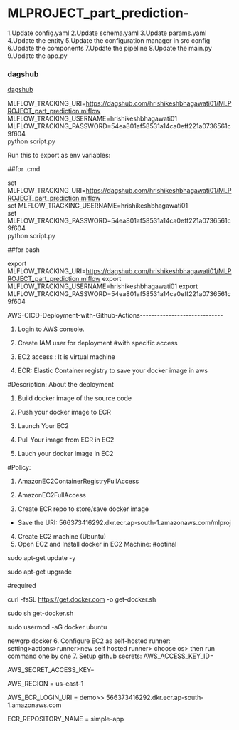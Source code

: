 # MLPROJECT_part_prediction-

1.Update config.yaml
2.Update schema.yaml
3.Update params.yaml
4.Update the entity
5.Update the configuration manager in src config
6.Update the components
7.Update the pipeline
8.Update the main.py
9.Update the app.py


### dagshub
[dagshub](https://dagshub.com/)

MLFLOW_TRACKING_URI=https://dagshub.com/hrishikeshbhagawati01/MLPROJECT_part_prediction.mlflow \
MLFLOW_TRACKING_USERNAME=hrishikeshbhagawati01 \
MLFLOW_TRACKING_PASSWORD=54ea801af58531a14ca0eff221a0736561c9f604 \
python script.py

Run this to export as env variables:

##for .cmd

set MLFLOW_TRACKING_URI=https://dagshub.com/hrishikeshbhagawati01/MLPROJECT_part_prediction.mlflow \
set MLFLOW_TRACKING_USERNAME=hrishikeshbhagawati01 \
set MLFLOW_TRACKING_PASSWORD=54ea801af58531a14ca0eff221a0736561c9f604 \
python script.py

##for bash

export MLFLOW_TRACKING_URI=https://dagshub.com/hrishikeshbhagawati01/MLPROJECT_part_prediction.mlflow
export MLFLOW_TRACKING_USERNAME=hrishikeshbhagawati01 
export MLFLOW_TRACKING_PASSWORD=54ea801af58531a14ca0eff221a0736561c9f604


AWS-CICD-Deployment-with-Github-Actions-----------------------------
1. Login to AWS console.
2. Create IAM user for deployment
#with specific access

1. EC2 access : It is virtual machine

2. ECR: Elastic Container registry to save your docker image in aws


#Description: About the deployment

1. Build docker image of the source code

2. Push your docker image to ECR

3. Launch Your EC2 

4. Pull Your image from ECR in EC2

5. Lauch your docker image in EC2

#Policy:

1. AmazonEC2ContainerRegistryFullAccess

2. AmazonEC2FullAccess
3. Create ECR repo to store/save docker image
- Save the URI: 566373416292.dkr.ecr.ap-south-1.amazonaws.com/mlproj
4. Create EC2 machine (Ubuntu)
5. Open EC2 and Install docker in EC2 Machine:
#optinal

sudo apt-get update -y

sudo apt-get upgrade

#required

curl -fsSL https://get.docker.com -o get-docker.sh

sudo sh get-docker.sh

sudo usermod -aG docker ubuntu

newgrp docker
6. Configure EC2 as self-hosted runner:
setting>actions>runner>new self hosted runner> choose os> then run command one by one
7. Setup github secrets:
AWS_ACCESS_KEY_ID=

AWS_SECRET_ACCESS_KEY=

AWS_REGION = us-east-1

AWS_ECR_LOGIN_URI = demo>>  566373416292.dkr.ecr.ap-south-1.amazonaws.com

ECR_REPOSITORY_NAME = simple-app
